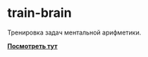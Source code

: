 # train-brain

Тренировка задач ментальной арифметики. 

__[Посмотреть тут](https://kiselef.github.io)__
